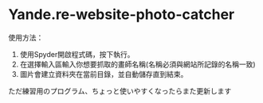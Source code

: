 # Yande.re-website-photo-catcher
使用方法：
1. 使用Spyder開啟程式碼，按下執行。
2. 在選擇輸入區輸入你想要抓取的畫師名稱(名稱必須與網站所記錄的名稱一致)
3. 圖片會建立資料夾在當前目錄，並自動儲存直到結束。

ただ練習用のプログラム、ちょっと使いやすくなったらまた更新します
